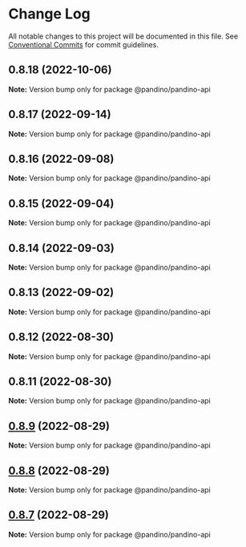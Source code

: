 # Change Log

All notable changes to this project will be documented in this file.
See [Conventional Commits](https://conventionalcommits.org) for commit guidelines.

## 0.8.18 (2022-10-06)

**Note:** Version bump only for package @pandino/pandino-api

## 0.8.17 (2022-09-14)

**Note:** Version bump only for package @pandino/pandino-api

## 0.8.16 (2022-09-08)

**Note:** Version bump only for package @pandino/pandino-api

## 0.8.15 (2022-09-04)

**Note:** Version bump only for package @pandino/pandino-api

## 0.8.14 (2022-09-03)

**Note:** Version bump only for package @pandino/pandino-api

## 0.8.13 (2022-09-02)

**Note:** Version bump only for package @pandino/pandino-api

## 0.8.12 (2022-08-30)

**Note:** Version bump only for package @pandino/pandino-api

## 0.8.11 (2022-08-30)

**Note:** Version bump only for package @pandino/pandino-api

## [0.8.9](https://github.com/BlackBeltTechnology/pandino/compare/v0.8.8...v0.8.9) (2022-08-29)

**Note:** Version bump only for package @pandino/pandino-api

## [0.8.8](https://github.com/BlackBeltTechnology/pandino/compare/v0.8.7...v0.8.8) (2022-08-29)

**Note:** Version bump only for package @pandino/pandino-api

## [0.8.7](https://github.com/BlackBeltTechnology/pandino/compare/v0.8.6...v0.8.7) (2022-08-29)

**Note:** Version bump only for package @pandino/pandino-api
